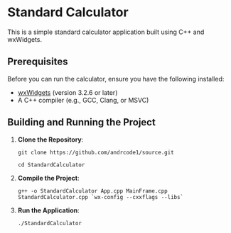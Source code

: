# Standard Calculator

This is a simple standard calculator application built using C++ and wxWidgets.

## Prerequisites

Before you can run the calculator, ensure you have the following installed:

- [wxWidgets](https://www.wxwidgets.org/downloads/) (version 3.2.6 or later)
- A C++ compiler (e.g., GCC, Clang, or MSVC)

## Building and Running the Project

1. **Clone the Repository**:

   `git clone https://github.com/andrcode1/source.git`

   `cd StandardCalculator`

2. **Compile the Project**:

   ``g++ -o StandardCalculator App.cpp MainFrame.cpp StandardCalculator.cpp `wx-config --cxxflags --libs` ``

3. **Run the Application**:

    ` ./StandardCalculator `
